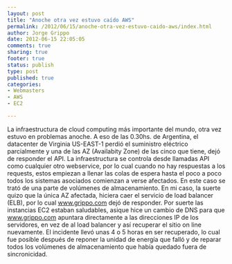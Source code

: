 ```yaml
--- 
layout: post
title: "Anoche otra vez estuvo caído AWS"
permalink: /2012/06/15/anoche-otra-vez-estuvo-caido-aws/index.html
author: Jorge Grippo
date: 2012-06-15 22:05:05
comments: true
sharing: true
footer: true
status: publish
type: post
published: true
categories: 
- Webmasters
- AWS
- EC2

---
```

<!-- 318 -->
La infraestructura de cloud computing más importante del mundo, otra vez estuvo en problemas anoche. A eso de las 0.30hs. de Argentina, el datacenter de Virginia US-EAST-1 perdió el suministro eléctrico parcialmente y una de las AZ (Availabity Zone) de las cinco que tiene, dejó de responder el API. <!--more-->La infraestructura se controla desde llamadas API como cualquier otro webservice, por lo cual cuando no hay respuestas a los requests, estos empiezan a llenar las colas de espera hasta el poco a poco todos los sistemas asociados comienzan a verse afectados. En este caso se trató de una parte de volúmenes de almacenamiento. En mi caso, la suerte quizo que la única AZ afectada, hiciera caer el servicio de load balancer (ELB), por lo cual www.grippo.com dejó de responder. Por suerte las instancias EC2 estaban saludables, asique hice un cambio de DNS para que www.grippo.com apuntara directamente a las direcciones IP de los servidores, en vez de al load balancer y así recuperar el sitio on line nuevamente. El incidente llevó unas 4 o 5 horas en ser recuperado, lo cual fue posible después de reponer la unidad de energía que falló y de reparar todos los volúmenes de almacenamiento que había quedado fuera de sincronicidad.

